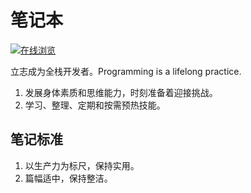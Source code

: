 # 笔记本

[![在线浏览](https://img.shields.io/badge/%E5%9C%A8%E7%BA%BF%E6%B5%8F%E8%A7%88-lightyears1998.github.io%2Fnotebook%2F-informational)](https://lightyears1998.github.io/notebook/)

立志成为全栈开发者。Programming is a lifelong practice.

1. 发展身体素质和思维能力，时刻准备着迎接挑战。
2. 学习、整理、定期和按需预热技能。

## 笔记标准

1. 以生产力为标尺，保持实用。
2. 篇幅适中，保持整洁。

